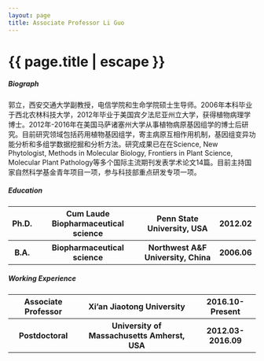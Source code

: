 ```yaml
---
layout: page
title: Associate Professor Li Guo
---
```



<h1 class="header center blue-text">{{ page.title | escape }}</h1>

<div class = "row">
    <div class = "row">
            <div class = "col s12 m12">
                <div id = "bio">
                    <h5>Biograph</h5>
                    <p>郭立，西安交通大学副教授，电信学院和生命学院硕士生导师。2006年本科毕业于西北农林科技大学，2012年毕业于美国宾夕法尼亚州立大学，获得植物病理学博士。2012年-2016年在美国马萨诸塞州大学从事植物病原基因组学的博士后研究。目前研究领域包括药用植物基因组学，寄主病原互相作用机制，基因组变异功能分析和多组学数据挖掘和分析方法。研究成果已在在Science, New Phytologist, Methods in Molecular Biology, Frontiers in Plant Science, Molecular Plant Pathology等多个国际主流期刊发表学术论文14篇。目前主持国家自然科学基金青年项目一项，参与科技部重点研发专项一项。</p>                
                    </div>
                <div id = "edu">
                    <h5>Education</h5>
                    <table style="border:none;background:none;">
                    <tr> 
                        <th>Ph.D.</th>
                        <th>Cum Laude Biopharmaceutical science</th>
                        <th>Penn State University, USA</th>
                        <th>2012.02</th>
                    </tr>
                    <tr style="border:none;background:none;">
                        <th>B.A.</th>
                        <th>Biopharmaceutical science</th>
                        <th>Northwest A&F University, China </th>
                        <th>2006.06</th>
                    </tr>
                    </table>
                </div>
                <div id = "work">
                    <h5>Working Experience</h5>
                    <table style="border:none;background:none;">
                    <tr>
                        <th>Associate Professor</th>
                        <th>Xi’an Jiaotong University</th>
                        <th>2016.10-Present</th>
                    </tr>
                    <tr style="border:none;background:none;">
                        <th>Postdoctoral</th>
                        <th>University of Massachusetts Amherst, USA </th>
                        <th>2012.03-2016.09 </th>
                    </tr>
                    </table>
                </div>
            </div>
    </div>
</div>
